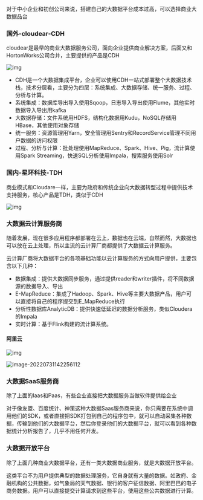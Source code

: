 对于中小企业和初创公司来说，搭建自己的大数据平台成本过高，可以选择商业大数据品台



### 国外-cloudear-CDH

cloudear是最早的商业大数据服务公司，面向企业提供商业解决方案，后面又和HortonWorks公司合并，主要提供的产品是CDH

![img](https://static001.geekbang.org/resource/image/0d/a5/0d39421894307c4b6098a031d8621ea5.png?wh=1084*902)



- CDH是一个大数据集成平台，企业可以使用CDH一站式部署整个大数据技术栈，技术分层看，主要分为四层：系统集成、大数据存储、统一服务、过程、分析与计算。
- 系统集成：数据库导出导入使用Sqoop，日志导入导出使用Flume，其他实时数据导入导出用kafka
- 大数据存储：文件系统用HDFS，结构化数据用Kudu，NoSQL存储用HBase，其他使用对象存储
- 统一服务：资源管理用Yarn，安全管理用Sentry和RecordService管理不同用户数据的访问权限
- 过程、分析与计算：批处理使用MapReduce、Spark、Hive、Pig，流计算使用Spark Streaming，快速SQL分析使用Impala，搜索服务使用Solr



### 国内-星环科技-TDH

商业模式和Cloudare一样，主要为政府和传统企业向大数据转型过程中提供技术支持服务，核心产品是TDH，类似于CDH

![img](https://static001.geekbang.org/resource/image/47/43/47b381b12b966b6276935814936ff443.png?wh=1506*710)





### 大数据云计算服务商

随着发展，现在很多应用程序都部署在云上，数据也在云端，自然而然，大数据也可以放在云上处理，所以主流的云计算厂商都提供了大数据云计算服务。

云计算厂商将大数据平台的各项基础功能以云计算服务的方式向用户提供，主要包含以下几种：

- 数据集成：提供大数据同步服务，通过提供reader和writer插件，将不同数据源的数据导入、导出
- E-MapReduce：集成了Hadoop、Spark、Hive等主要大数据产品，用户可以直接将自己的程序提交到E_MapReduce执行
- 分析性数据库AnalyticDB：提供快速低延迟的数据分析服务，类似Cloudera的Impala
- 实时计算：基于Flink构建的流计算系统。



#### 阿里云

![img](https://static001.geekbang.org/resource/image/37/8f/37f23cb538a0432fa16df37f1bd2648f.png?wh=1592*722)

![image-20220731142256112](C:\Users\sunyong\AppData\Roaming\Typora\typora-user-images\image-20220731142256112.png)

### 大数据SaaS服务商

除了上面的Iaas和Paas，有些企业直接把大数据服务当做软件提供给企业

对于像友盟、百度统计、神策这种大数据Saas服务商来说，你只需要在系统中调用他们的SDK，或者直接把SDK打包到自己的程序包中，就可以自动采集各种数据，传输到他们的大数据平台，然后你登录他们的大数据平台，就可以看到各种数据统计分析报告了，几乎不用任何开发。





### 大数据开放平台

除了上面几种商业大数据平台，还有一类大数据商业服务，就是大数据开放平台。

这类平台不为用户提供典型的数据处理服务，它自身就有大量的数据。如政府、金融机构的公共数据，如气象局的天气数据、银行的客户征信数据、阿里巴巴的电子商务数据。用户可以直接提交计算请求到这些平台，使用这些公共数据进行计算。